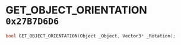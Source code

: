 # GET_OBJECT_ORIENTATION `0x27B7D6D6`

```cpp
bool GET_OBJECT_ORIENTATION(Object _Object, Vector3* _Rotation);
```